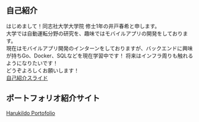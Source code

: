 ## 自己紹介
はじめまして！同志社大学大学院 修士1年の井戸春希と申します。  
大学では自動運転分野の研究を、趣味ではモバイルアプリの開発をしております。  
現在はモバイルアプリ開発のインターンをしておりますが、バックエンドに興味が持ちGo、Docker、SQLなどを現在学習中です！
将来はインフラ周りも触れるようになりたいです！  
どうぞよろしくお願いします！  
[自己紹介スライド](https://www.canva.com/design/DAE7V2P5LfA/sze4Q2q3eMUe4fLjkfP9sA/view?utm_content=DAE7V2P5LfA&utm_campaign=designshare&utm_medium=link&utm_source=publishpresent)

## ポートフォリオ紹介サイト
[HarukiIdo Portofolio](https://harukiido.github.io/)
